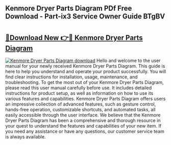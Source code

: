 ## Kenmore Dryer Parts Diagram PDf Free Download - Part-ix3 Service Owner Guide BTgBV

# <h2><a href="http://dfhpen.blite.top/?on=Kenmore+Dryer+Parts+Diagram">🔗Download New 👉🔴 Kenmore Dryer Parts Diagram</a></h2>

[![Kenmore Dryer Parts Diagram download](https://i.imgur.com/lujVjoI.png)](http://dfhpen.blite.top/?on=Kenmore+Dryer+Parts+Diagram)
Hello and welcome to the user manual for your newly received Kenmore Dryer Parts Diagram. This guide is here to help you understand and operate your product successfully. You will find clear instructions for installation, usage, maintenance, and troubleshooting. To get the most out of your Kenmore Dryer Parts Diagram, please read this user manual carefully before use. It includes detailed instructions for product setup, as well as information on how to use its various features and capabilities. Kenmore Dryer Parts Diagram offers users an impressive collection of advanced features, such as gesture control, hands-free operation, customizable shortcuts, and automated tasks, all easily accessible through the user interface. We believe that the Kenmore Dryer Parts Diagram has been a comprehensive and thorough resource in your quest to understand the features and capabilities of your new item. If you need any assistance or have any questions, our customer service team is always available.
